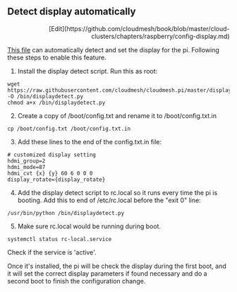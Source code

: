 ## Detect display automatically

<div style="text-align: right">
[Edit](https://github.com/cloudmesh/book/blob/master/cloud-clusters/chapters/raspberry/config-display.md)
</div>

[This file](https://raw.githubusercontent.com/cloudmesh/cloudmesh.pi/master/displaydetect.py) can automatically
detect and set the display for the pi. Following these steps to enable this feature.
1. Install the display detect script. Run this as root:
```
wget https://raw.githubusercontent.com/cloudmesh/cloudmesh.pi/master/displaydetect.py -O /bin/displaydetect.py
chmod a+x /bin/displaydetect.py
```
2. Create a copy of /boot/config.txt and rename it to /boot/config.txt.in
```
cp /boot/config.txt /boot/config.txt.in
```
3. Add these lines to the end of the config.txt.in file:
```
# customized display setting
hdmi_group=2
hdmi_mode=87
hdmi_cvt {x} {y} 60 6 0 0 0
display_rotate={display_rotate}
```
4. Add the display detect script to rc.local so it runs every time the pi is booting.
Add this to end of /etc/rc.local before the "exit 0" line:
```
/usr/bin/python /bin/displaydetect.py
```
5. Make sure rc.local would be running during boot.
```
systemctl status rc-local.service
```
Check if the service is 'active'.

Once it's installed, the pi will be check the display during the first boot, and it will set the correct display
parameters if found necessary and do a second boot to finish the configuration change.
